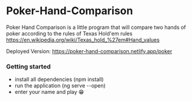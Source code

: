 # Poker-Hand-Comparison
Poker Hand Comparison is a little program that will compare two hands of poker according to the rules of Texas Hold'em rules
https://en.wikipedia.org/wiki/Texas_hold_%27em#Hand_values


Deployed Version: https://poker-hand-comparison.netlify.app/poker

### Getting started

- install all dependencies (npm install)
- run the application (ng serve --open)
- enter your name and play 😁

